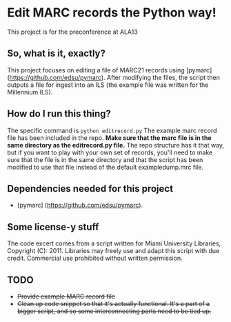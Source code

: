 # Edit MARC records the Python way!

This project is for the preconference at ALA13

## So, what is it, exactly?

This project focuses on editing a file of MARC21 records using [pymarc] (https://github.com/edsu/pymarc). After modifying the files, the script then outputs a file for ingest into an ILS (the example file was written for the Millennium ILS).

## How do I run this thing?

The specific command is ```python editrecord.py```
The example marc record file has been included in the repo. **Make sure that the marc file is in the same directory as the editrecord.py file.** The repo structure has it that way, but if you want to play with your own set of records, you'll need to make sure that the file is in the same directory and that the script has been modified to use that file instead of the default exampledump.mrc file.

## Dependencies needed for this project

- [pymarc] (https://github.com/edsu/pymarc).

## Some license-y stuff

The code excert comes from a script written for Miami University Libraries, Copyright (C): 2011. Libraries may freely use and adapt this script with due credit. Commercial use prohibited without written permission.

## TODO 

- ~~Provide example MARC record file~~
- ~~Clean up code snippet so that it's actually functional. It's a part of a bigger script, and so some interconnecting parts need to be tied up.~~
